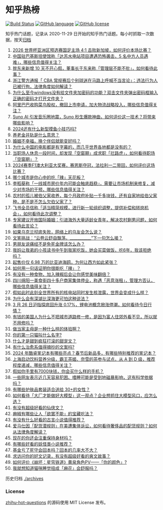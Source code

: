 # 知乎热榜
[![Build Status](https://github.com/ToWeLong/zhihu-hot-questions/workflows/CI/badge.svg)](https://github.com/ToWeLong/zhihu-hot-questions/actions)
[![GitHub language](https://img.shields.io/badge/language-golang-orange.svg)](https://golang.org/)
[![GitHub license](https://img.shields.io/github/license/ToWeLong/zhihu-hot-questions)](https://github.com/ToWeLong/zhihu-hot-questions/blob/main/LICENSE)

知乎热门话题，记录从 2020-11-29 日开始的知乎热门话题。每小时抓取一次数据，按天[归档](./archives)

<!-- BEGIN -->

1. [2026 世界杯亚洲区预选赛国足主场 4:1 击败新加坡，如何评价本场比赛？](https://www.zhihu.com/question/650274159)
1. [中国驻巴基斯坦使馆称「达苏水电站项目遭遇恐怖袭击，5 名中方人员遇难」，哪些信息值得关注？](https://www.zhihu.com/question/650276859)
1. [胖东来新增 10 天不开心假，董事长于东来称「管理层不能不批」，如何看待此事？](https://www.zhihu.com/question/650250177)
1. [浙江警方通报「 CBA 常规赛后个别球迷在马路上呼喊不当言论」：违法行为人已被行拘，法律角度如何解读？](https://www.zhihu.com/question/650033481)
1. [为什么至今windows没有给文件夹加密码的功能？双击文件夹弹出密码框输入正确的密码才打开文件夹？](https://www.zhihu.com/question/649248771)
1. [阿里巴巴收购菜鸟股权，撤回上市申请，加大物流战略投入，哪些信息值得关注？](https://www.zhihu.com/question/650278659)
1. [Suno AI 引发音乐圈地震，Suno 秒生爆款神曲，如何评价这一技术？将带来哪些影响？](https://www.zhihu.com/question/650087189)
1. [2024还有什么新型摸鱼小技巧吗?](https://www.zhihu.com/question/650284452)
1. [养老金并轨是什么意思？](https://www.zhihu.com/question/22964484)
1. [婚姻不幸福，换个伴侣就能变好吗？](https://www.zhihu.com/question/649613159)
1. [为什么中国的电影都是有字幕的，而几乎世界各地都是没有的？](https://www.zhihu.com/question/547929535)
1. [当职场人休息一段时间，却发现「空窗期」成求职「拦路虎」，如何看待职场「空窗期」？](https://www.zhihu.com/question/650230140)
1. [2024赛季F1澳大利亚大奖赛，赛恩斯夺冠，法拉利一二带回，如何评价这场比赛？](https://www.zhihu.com/question/649937669)
1. [哪个城市是你心中的吃「辣」天花板？](https://www.zhihu.com/question/649692913)
1. [李稻葵称「一线城市房价年内可能会触底趋稳」，需要让市场机制来修复，减少对市场的干预，哪些信息值得关注？](https://www.zhihu.com/question/650179855)
1. [农村的孤儿被伯父家收养，每个月政府补贴一千多块钱，还有自家地给伯父家种，是不是不怎么欠伯父家了？](https://www.zhihu.com/question/648000970)
1. [飞书全员信称「适当精简规模，进行新一轮组织调整，提供补偿和转岗机会」，如何看待此次调整？](https://www.zhihu.com/question/650203007)
1. [专家建议开放国际婚姻：引进海外大量适龄女青年，解决农村剩男问题，如何看待此言论？](https://www.zhihu.com/question/650260861)
1. [如果乌克兰彻底失败，网络上的乌友会怎么说？](https://www.zhihu.com/question/650169274)
1. [文笔挑战：“云卷云舒自飘荡，___________”下一句怎么接？](https://www.zhihu.com/question/650152455)
1. [男朋友说痛经不是免死金牌该怎么办？](https://www.zhihu.com/question/649628084)
1. [我妈让我弟的小孩读书中午到我家吃饭，她会买菜做饭，吃6年，我该拒绝吗？](https://www.zhihu.com/question/649717842)
1. [起售价仅 6.98 万的比亚迪海鸥，为何让西方如此紧张？](https://www.zhihu.com/question/650072606)
1. [如何用一句话证明你很能吃「辣」？](https://www.zhihu.com/question/649692925)
1. [有没有一种食物，加入辣椒后会让你感觉美味翻倍？](https://www.zhihu.com/question/649692914)
1. [四川绵阳一美食街四十多户商家集体停业，称遇「恶意涨租」，管理方否认，哪些信息值得关注？](https://www.zhihu.com/question/650263322)
1. [假如此时此刻全世界所有的核电站同时发生核泄露，世界会变成什么样？](https://www.zhihu.com/question/649621014)
1. [为什么会有深湖比深海更可怕这种说法？](https://www.zhihu.com/question/310112318)
1. [3 月 26 日沪指探底回升涨 0.17%，锂电池概念掀涨停潮，如何看待今日行情？](https://www.zhihu.com/question/650185412)
1. [有钱的美国人为什么不把城市道路修一修，是因为富人住郊外看不见，所以就不用修吗？](https://www.zhihu.com/question/634601137)
1. [做当家主母是一种什么样的体验啊？](https://www.zhihu.com/question/636804671)
1. [你的第一只猫叫什么名字?](https://www.zhihu.com/question/457618292)
1. [什么才是甜到疯狂打滚的甜宠文？](https://www.zhihu.com/question/645531488)
1. [有什么治愈系值得摘抄的文案吗?](https://www.zhihu.com/question/647015545)
1. [2024 年酷睿笔记本有哪些亮点？春节后新品多，有哪些特别推荐的笔记本？](https://www.zhihu.com/question/645328131)
1. [上海启动饮料营养分级，霸王茶姬、奈雪的茶参与试点，从 A 到 D 级，推荐程度递减，哪些信息值得关注？](https://www.zhihu.com/question/650252195)
1. [假如你手里有7000块钱，你会买什么样的手机？](https://www.zhihu.com/question/646886618)
1. [一些网友表示近几天容易犯困、嗜睡可能是受到地磁暴影响，这有科学依据吗？](https://www.zhihu.com/question/650208336)
1. [有哪些护肤品套装适合送给 30+的女性？](https://www.zhihu.com/question/645932405)
1. [如何看待「大厂才能做好大模型」这一观点？企业想抓住大模型风口，应怎么选？](https://www.zhihu.com/question/650116158)
1. [有没有超级好看的仙侠文？](https://www.zhihu.com/question/646737911)
1. [麻椒有哪些让人「欲罢不能」的宝藏吃法？](https://www.zhihu.com/question/649692905)
1. [有没有什么好看的古言小说值得推荐？](https://www.zhihu.com/question/356909389)
1. [爱马仕因「配货潜规则」在美遭集体诉讼，如何看待奢侈品的配货规则？如何从法律角度解读？](https://www.zhihu.com/question/650196320)
1. [现在的你还会注重保持身材吗？](https://www.zhihu.com/question/649927992)
1. [有哪些好看的妖怪类小说推荐？](https://www.zhihu.com/question/347373602)
1. [基金亏了死守会回本吗？回本的几率大不大？](https://www.zhihu.com/question/623223175)
1. [求访问你的好文记录，有没有超级好看的爽文故事？](https://www.zhihu.com/question/584637091)
1. [如何评价《崩坏：星穹铁道》黄泉角色PV——「你的颜色」?](https://www.zhihu.com/question/650205482)
1. [我就想知道猫咪睡觉扭成「麻花」会舒服吗？](https://www.zhihu.com/question/646872762)

<!-- END -->

历史归档 [./archives](./archives)


### License
[zhihu-hot-questions](https://github.com/towelong/zhihu-hot-questions) 的源码使用 MIT License 发布。
